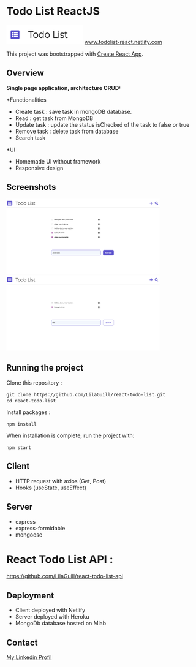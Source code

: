 <p align="center">
<h1>Todo List ReactJS</h1>
  <img width="200" height="50" src="https://github.com/LilaGuill/react-todo-list/blob/master/public/logo.png">
  <a href="https://todolist-react-lg.netlify.com/" target="_blank">www.todolist-react.netlify.com</a>
</p>

This project was bootstrapped with [Create React App](https://github.com/facebook/create-react-app).

## Overview

**Single page application, architecture CRUD:**

\*Functionalities

- Create task : save task in mongoDB database.
- Read : get task from MongoDB
- Update task : update the status isChecked of the task to false or true
- Remove task : delete task from database
- Search task

\*UI

- Homemade UI without framework
- Responsive design

## Screenshots

<p>
  <img width="400"  src="https://github.com/LilaGuill/react-todo-list/blob/master/public/screen1.png" alt="capture-1">

  <img width="400" src="https://github.com/LilaGuill/react-todo-list/blob/master/public/screen2.png">
  <p>

## Running the project

Clone this repository :

```
git clone https://github.com/LilaGuill/react-todo-list.git
cd react-todo-list
```

Install packages :

```
npm install
```

When installation is complete, run the project with:

```
npm start
```

## Client

- HTTP request with axios (Get, Post)
- Hooks (useState, useEffect)

## Server

- express
- express-formidable
- mongoose

# React Todo List API :

<a href="https://github.com/LilaGuill/react-todo-list-api">https://github.com/LilaGuill/react-todo-list-api</a>

## Deployment

- Client deployed with Netlify
- Server deployed with Heroku
- MongoDb database hosted on Mlab

## Contact

<a href="https://www.linkedin.com/in/lila-guillermic-66542476/" target="_blank">My Linkedin Profil</a>
